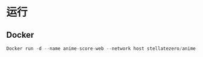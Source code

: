 # 运行

## Docker

```python
Docker run -d --name anime-score-web --network host stellatezero/anime-score-web
```

